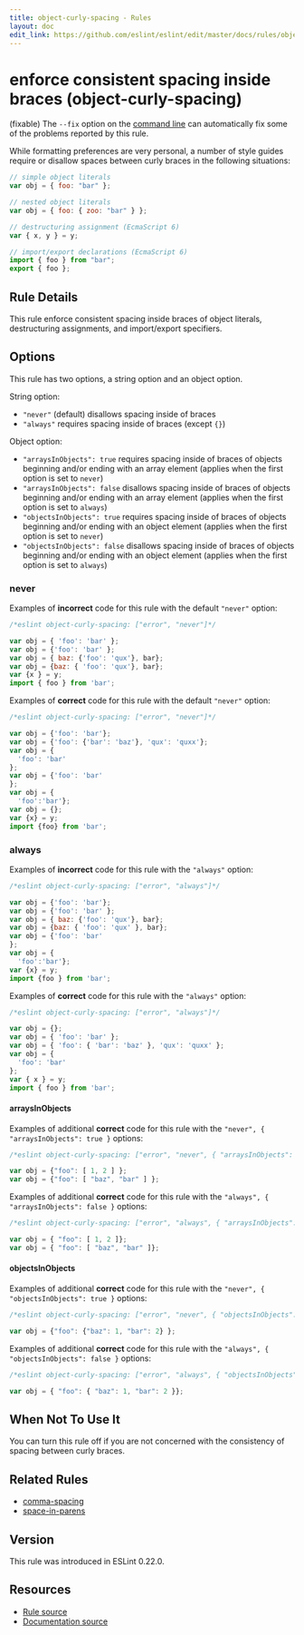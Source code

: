 ```yaml
---
title: object-curly-spacing - Rules
layout: doc
edit_link: https://github.com/eslint/eslint/edit/master/docs/rules/object-curly-spacing.md
---
```

<!-- Note: No pull requests accepted for this file. See README.md in the root directory for details. -->

# enforce consistent spacing inside braces (object-curly-spacing)

(fixable) The `--fix` option on the [command line](../user-guide/command-line-interface#fix) can automatically fix some of the problems reported by this rule.

While formatting preferences are very personal, a number of style guides require
or disallow spaces between curly braces in the following situations:

```js
// simple object literals
var obj = { foo: "bar" };

// nested object literals
var obj = { foo: { zoo: "bar" } };

// destructuring assignment (EcmaScript 6)
var { x, y } = y;

// import/export declarations (EcmaScript 6)
import { foo } from "bar";
export { foo };
```

## Rule Details

This rule enforce consistent spacing inside braces of object literals, destructuring assignments, and import/export specifiers.

## Options

This rule has two options, a string option and an object option.

String option:

* `"never"` (default) disallows spacing inside of braces
* `"always"` requires spacing inside of braces (except `{}`)

Object option:

* `"arraysInObjects": true` requires spacing inside of braces of objects beginning and/or ending with an array element (applies when the first option is set to `never`)
* `"arraysInObjects": false` disallows spacing inside of braces of objects beginning and/or ending with an array element (applies when the first option is set to `always`)
* `"objectsInObjects": true` requires spacing inside of braces of objects beginning and/or ending with an object element (applies when the first option is set to `never`)
* `"objectsInObjects": false` disallows spacing inside of braces of objects beginning and/or ending with an object element (applies when the first option is set to `always`)

### never

Examples of **incorrect** code for this rule with the default `"never"` option:

```js
/*eslint object-curly-spacing: ["error", "never"]*/

var obj = { 'foo': 'bar' };
var obj = {'foo': 'bar' };
var obj = { baz: {'foo': 'qux'}, bar};
var obj = {baz: { 'foo': 'qux'}, bar};
var {x } = y;
import { foo } from 'bar';
```

Examples of **correct** code for this rule with the default `"never"` option:

```js
/*eslint object-curly-spacing: ["error", "never"]*/

var obj = {'foo': 'bar'};
var obj = {'foo': {'bar': 'baz'}, 'qux': 'quxx'};
var obj = {
  'foo': 'bar'
};
var obj = {'foo': 'bar'
};
var obj = {
  'foo':'bar'};
var obj = {};
var {x} = y;
import {foo} from 'bar';
```

### always

Examples of **incorrect** code for this rule with the `"always"` option:

```js
/*eslint object-curly-spacing: ["error", "always"]*/

var obj = {'foo': 'bar'};
var obj = {'foo': 'bar' };
var obj = { baz: {'foo': 'qux'}, bar};
var obj = {baz: { 'foo': 'qux' }, bar};
var obj = {'foo': 'bar'
};
var obj = {
  'foo':'bar'};
var {x} = y;
import {foo } from 'bar';
```

Examples of **correct** code for this rule with the `"always"` option:

```js
/*eslint object-curly-spacing: ["error", "always"]*/

var obj = {};
var obj = { 'foo': 'bar' };
var obj = { 'foo': { 'bar': 'baz' }, 'qux': 'quxx' };
var obj = {
  'foo': 'bar'
};
var { x } = y;
import { foo } from 'bar';
```

#### arraysInObjects

Examples of additional **correct** code for this rule with the `"never", { "arraysInObjects": true }` options:

```js
/*eslint object-curly-spacing: ["error", "never", { "arraysInObjects": true }]*/

var obj = {"foo": [ 1, 2 ] };
var obj = {"foo": [ "baz", "bar" ] };
```

Examples of additional **correct** code for this rule with the `"always", { "arraysInObjects": false }` options:

```js
/*eslint object-curly-spacing: ["error", "always", { "arraysInObjects": false }]*/

var obj = { "foo": [ 1, 2 ]};
var obj = { "foo": [ "baz", "bar" ]};
```


#### objectsInObjects

Examples of additional **correct** code for this rule with the `"never", { "objectsInObjects": true }` options:

```js
/*eslint object-curly-spacing: ["error", "never", { "objectsInObjects": true }]*/

var obj = {"foo": {"baz": 1, "bar": 2} };
```

Examples of additional **correct** code for this rule with the `"always", { "objectsInObjects": false }` options:

```js
/*eslint object-curly-spacing: ["error", "always", { "objectsInObjects": false }]*/

var obj = { "foo": { "baz": 1, "bar": 2 }};
```

## When Not To Use It

You can turn this rule off if you are not concerned with the consistency of spacing between curly braces.

## Related Rules

* [comma-spacing](comma-spacing)
* [space-in-parens](space-in-parens)

## Version

This rule was introduced in ESLint 0.22.0.

## Resources

* [Rule source](https://github.com/eslint/eslint/tree/master/lib/rules/object-curly-spacing.js)
* [Documentation source](https://github.com/eslint/eslint/tree/master/docs/rules/object-curly-spacing.md)
